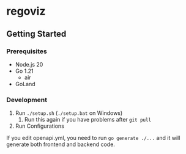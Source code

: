 # regoviz

## Getting Started

### Prerequisites

- Node.js 20
- Go 1.21
  - air
- GoLand

### Development

1. Run `./setup.sh` (`./setup.bat` on Windows)
   1. Run this again if you have problems after `git pull`
2. Run Configurations

If you edit openapi.yml, you need to run `go generate ./...` and it will generate both frontend and backend code.
